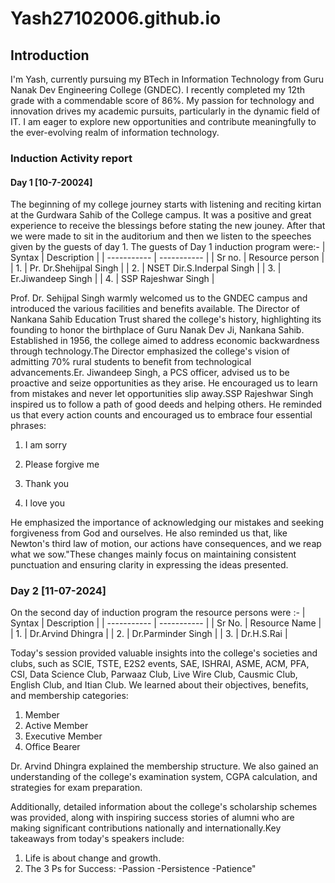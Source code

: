 
# Yash27102006.github.io
## Introduction

I'm Yash, currently pursuing my BTech in Information Technology from Guru Nanak Dev Engineering College (GNDEC). I recently completed my 12th grade with a commendable score of 86%. My passion for technology and innovation drives my academic pursuits, particularly in the dynamic field of IT. I am eager to explore new opportunities and contribute meaningfully to the ever-evolving realm of information technology.

### Induction Activity report 

#### Day 1 [10-7-20024]

The beginning of my college journey starts with listening and reciting kirtan at the Gurdwara Sahib of the College campus. It was a positive and great experience to receive the blessings before stating the new jouney. After that we were made to sit in the auditorium and then we listen to the speeches given by the guests of day 1. The guests of Day 1 induction program were:-
| Syntax | Description |
| ----------- | ----------- |
| Sr no. | Resource person |
| 1. | Pr. Dr.Shehijpal Singh |
| 2. | NSET Dir.S.Inderpal Singh |
| 3. | Er.Jiwandeep Singh |
| 4. | SSP Rajeshwar Singh |

Prof. Dr. Sehijpal Singh warmly welcomed us to the GNDEC campus and introduced the various facilities and benefits available. The Director of Nankana Sahib Education Trust shared the college's history, highlighting its founding to honor the birthplace of Guru Nanak Dev Ji, Nankana Sahib. Established in 1956, the college aimed to address economic backwardness through technology.The Director emphasized the college's vision of admitting 70% rural students to benefit from technological advancements.Er. Jiwandeep Singh, a PCS officer, advised us to be proactive and seize opportunities as they arise. He encouraged us to learn from mistakes and never let opportunities slip away.SSP Rajeshwar Singh inspired us to follow a path of good deeds and helping others. He reminded us that every action counts and encouraged us to embrace four essential phrases:

1. I am sorry

2. Please forgive me

3. Thank you

4. I love you

He emphasized the importance of acknowledging our mistakes and seeking forgiveness from God and ourselves. He also reminded us that, like Newton's third law of motion, our actions have consequences, and we reap what we sow."These changes mainly focus on maintaining consistent punctuation and ensuring clarity in expressing the ideas presented.

### Day 2 [11-07-2024]

On the second day of induction program the resource persons were :-
| Syntax | Description |
| ----------- | ----------- |
| Sr No. | Resource Name |
| 1. | Dr.Arvind Dhingra |
| 2. | Dr.Parminder Singh |
| 3. | Dr.H.S.Rai |

Today's session provided valuable insights into the college's societies and clubs, such as SCIE, TSTE, E2S2 events, SAE, ISHRAI, ASME, ACM, PFA, CSI, Data Science Club, Parwaaz Club, Live Wire Club, Causmic Club, English Club, and Itian Club. We learned about their objectives, benefits, and membership categories:

1. Member
2. Active Member
3. Executive Member
4. Office Bearer

Dr. Arvind Dhingra explained the membership structure. We also gained an understanding of the college's examination system, CGPA calculation, and strategies for exam preparation.

Additionally, detailed information about the college's scholarship schemes was provided, along with inspiring success stories of alumni who are making significant contributions nationally and internationally.Key takeaways from today's speakers include:
1. Life is about change and growth.
2. The 3 Ps for Success:
         -Passion
         -Persistence
         -Patience"

